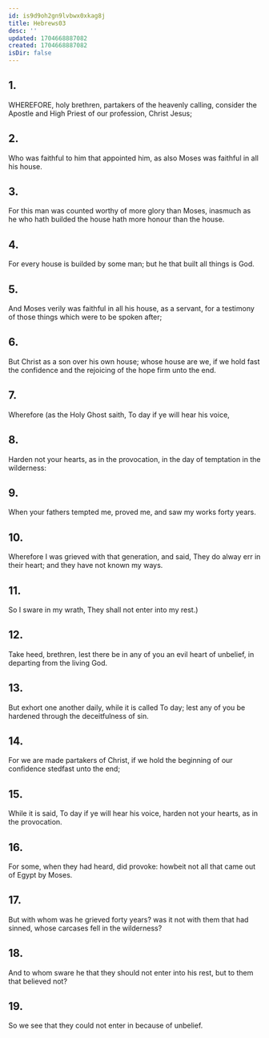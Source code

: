 ```yaml
---
id: is9d9oh2gn9lvbwx0xkag8j
title: Hebrews03
desc: ''
updated: 1704668887082
created: 1704668887082
isDir: false
---
```

## 1.
WHEREFORE, holy brethren, partakers of the heavenly calling, consider the Apostle and High Priest of our profession, Christ Jesus;
## 2.
Who was faithful to him that appointed him, as also Moses was faithful in all his house.
## 3.
For this man was counted worthy of more glory than Moses, inasmuch as he who hath builded the house hath more honour than the house.
## 4.
For every house is builded by some man; but he that built all things is God.
## 5.
And Moses verily was faithful in all his house, as a servant, for a testimony of those things which were to be spoken after;
## 6.
But Christ as a son over his own house; whose house are we, if we hold fast the confidence and the rejoicing of the hope firm unto the end.
## 7.
Wherefore (as the Holy Ghost saith, To day if ye will hear his voice,
## 8.
Harden not your hearts, as in the provocation, in the day of temptation in the wilderness:
## 9.
When your fathers tempted me, proved me, and saw my works forty years.
## 10.
Wherefore I was grieved with that generation, and said, They do alway err in their heart; and they have not known my ways.
## 11.
So I sware in my wrath, They shall not enter into my rest.)
## 12.
Take heed, brethren, lest there be in any of you an evil heart of unbelief, in departing from the living God.
## 13.
But exhort one another daily, while it is called To day; lest any of you be hardened through the deceitfulness of sin.
## 14.
For we are made partakers of Christ, if we hold the beginning of our confidence stedfast unto the end;
## 15.
While it is said, To day if ye will hear his voice, harden not your hearts, as in the provocation.
## 16.
For some, when they had heard, did provoke: howbeit not all that came out of Egypt by Moses.
## 17.
But with whom was he grieved forty years? was it not with them that had sinned, whose carcases fell in the wilderness?
## 18.
And to whom sware he that they should not enter into his rest, but to them that believed not?
## 19.
So we see that they could not enter in because of unbelief.
